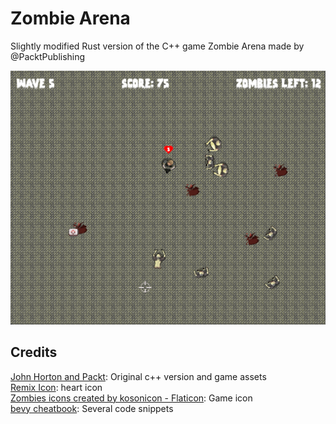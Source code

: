 # Zombie Arena

Slightly modified Rust version of the C++ game Zombie Arena made by @PacktPublishing

![Zombie Arena Overview](./ZA_demo.png)

## Credits

[John Horton and Packt](https://github.com/PacktPublishing/Beginning-Cpp-Game-Programming-Second-Edition): Original c++ version and game assets  
[Remix Icon](https://remixicon.com/icon/heart-fill): heart icon  
[Zombies icons created by kosonicon - Flaticon](https://www.flaticon.com/free-icons/zombies): Game icon  
[bevy cheatbook](https://bevy-cheatbook.github.io/): Several code snippets  
